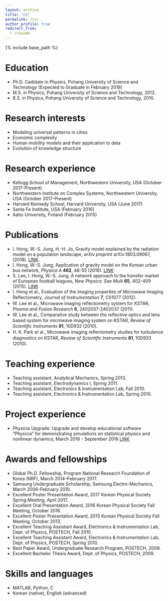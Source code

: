 ```yaml
---
layout: archive
title: "CV"
permalink: /cv/
author_profile: true
redirect_from:
  - /resume
---
```


{% include base_path %}

Education
======
* Ph.D. Cadidate in Physics, Pohang University of Science and Technology (Expected to Graduate in February 2019)
* M.S. in Physics, Pohang University of Science and Technology, 2012.
* B.S. in Physics, Pohang University of Science and Technology, 2010.

Research interests
======
* Modeling universal patterns in cities
* Economic complexity
* Human mobility models and their application to data
* Evolution of knowledge structure

Research experience
======
* Kellogg School of Management, Northwestern University, USA (October 2017-Present)
* Northwestern Institute on Complex Systems, Northwestern University, USA (October 2017-Present)
* Harvard Kennedy School, Harvard University, USA (June 2017)
* Santa Fe Institute, USA (February 2016)
* Aalto University, Finland (February 2015)

Publications
======
* I. Hong, W.-S. Jung, H.-H. Jo, Gravity model explained by the radiation model on a population landscape, *arXiv preprint* arXiv:1803.09067, (2018). [LINK](https://arxiv.org/abs/1803.09067).
* I. Hong, W.-S. Jung, Application of gravity model on the Korean urban bus network, *Physica A* **462**, 48-55 (2016). [LINK](https://www.sciencedirect.com/science/article/pii/S0378437116303235)
* S. Lee, I. Hong, W.-S. Jung, A network approach to the transfer market of European football leagues, *New Physics: Sae Mulli* **65**, 402-409 (2015). [LINK](http://www.npsm-kps.org/journal/download_pdf.php?doi=10.3938/NPSM.65.402)
* I. Hong et al., Evaluation of the imaging properties of Microwave Imaging Reﬂectometry, *Journal of Instrumentation* **7**, C01077 (2012).
* W. Lee et al., Microwave imaging reﬂectometry system for KSTAR, *Plasma and Fusion Research* **6**, 2402037-2402037 (2011).
* W. Lee et al., Comparative study between the reﬂective optics and lens based system for microwave imaging system on KSTAR, *Review of Scientiﬁc Instruments* **81**, 10D932 (2010).
* H. K. Park et al., Microwave imaging reﬂectometry studies for turbulence diagnostics on KSTAR, *Review of Scientiﬁc Instruments* **81**, 10D933 (2010).

Teaching experience
======
* Teaching assistant, Analytical Mechanics, Spring 2013.
* Teaching assistant, Electrodynamics I, Spring 2011.
* Teaching assistant, Electronics & Instrumentation Lab, Fall 2010. 
* Teaching assistant, Electronics & Instrumentation Lab, Spring 2010.

Project experience
======
* Physicia Upgrade: Upgrade and develop educational software “Physicia” for demonstrating simulations on statistical physics and nonlinear dynamics, March 2016 - September 2016 [LINK](http://comphys.postech.ac.kr)

Awards and fellowships
======
* Global Ph.D. Fellowship, Program National Research Foundation of Korea (NRF), March 2014–February 2017.
* Samsung Undergraduate Scholarship, Samsung Electro-Mechanics, March 2006-February 2010.
* Excellent Poster Presentation Award, 2017 Korean Physical Society Spring Meeting, April 2017.
* Excellent Oral Presentation Award, 2016 Korean Physical Society Fall Meeting, October 2016.
* Excellent Poster Presentation Award, 2013 Korean Physical Society Fall Meeting, October 2013.
* Excellent Teaching Assistant Award, Electronics & Instrumentation Lab, Dept. of Physics, POSTECH, Fall 2010.
* Excellent Teaching Assistant Award, Electronics & Instrumentation Lab, Dept. of Physics, POSTECH, Spring 2010.
* Best Paper Award, Undergraduate Research Program, POSTECH, 2009.
* Excellent Bachelor Thesis Award, Dept. of Physics, POSTECH, 2009.

Skills and languages
======
* MATLAB, Python, C
* Korean (native), English (advanced)
